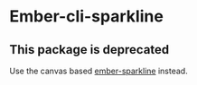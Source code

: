 # Ember-cli-sparkline

## This package is deprecated
Use the canvas based [ember-sparkline](https://github.com/lukesargeant/ember-sparkline) instead.